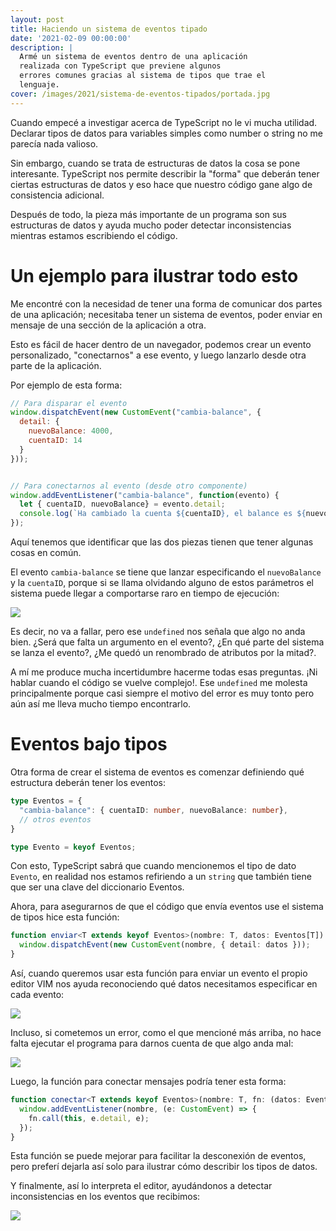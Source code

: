 ```yaml
---
layout: post
title: Haciendo un sistema de eventos tipado
date: '2021-02-09 00:00:00'
description: |
  Armé un sistema de eventos dentro de una aplicación
  realizada con TypeScript que previene algunos
  errores comunes gracias al sistema de tipos que trae el
  lenguaje.
cover: /images/2021/sistema-de-eventos-tipados/portada.jpg
---
```


Cuando empecé a investigar acerca de TypeScript no le vi
mucha utilidad. Declarar tipos de datos para
variables simples como number o string no me parecía nada
valioso.

Sin embargo, cuando se trata de estructuras de datos la cosa
se pone interesante. TypeScript nos permite describir la "forma"
que deberán tener ciertas estructuras de datos y eso hace
que nuestro código gane algo de consistencia adicional.

Después de todo, la pieza más importante de un programa son
sus estructuras de datos y ayuda mucho poder detectar inconsistencias
mientras estamos escribiendo el código.

# Un ejemplo para ilustrar todo esto

Me encontré con la necesidad de tener una forma de comunicar dos partes de una
aplicación; necesitaba tener un sistema de eventos, poder enviar
en mensaje de una sección de la aplicación a otra.

Esto es fácil de hacer dentro de un navegador, podemos crear un evento
personalizado, "conectarnos" a ese evento, y luego lanzarlo desde otra
parte de la aplicación.

Por ejemplo de esta forma:

```javascript
// Para disparar el evento
window.dispatchEvent(new CustomEvent("cambia-balance", { 
  detail: { 
    nuevoBalance: 4000, 
    cuentaID: 14
  }
})); 


// Para conectarnos al evento (desde otro componente)
window.addEventListener("cambia-balance", function(evento) {
  let { cuentaID, nuevoBalance} = evento.detail;
  console.log(`Ha cambiado la cuenta ${cuentaID}, el balance es ${nuevoBalance}`);
});
```

Aquí tenemos que identificar que las dos piezas tienen que tener algunas
cosas en común.

El evento `cambia-balance` se tiene que lanzar especificando el `nuevoBalance` y
la `cuentaID`, porque si se llama olvidando alguno de estos parámetros el sistema
puede llegar a comportarse raro en tiempo de ejecución:

![](/images/2021/sistema-de-eventos-tipados/bug.png)

Es decir, no va a fallar, pero ese `undefined` nos señala que algo no anda bien. ¿Será
que falta un argumento en el evento?, ¿En qué parte del sistema se lanza el evento?, ¿Me
quedó un renombrado de atributos por la mitad?.

A mí me produce mucha incertidumbre hacerme todas esas preguntas. ¡Ni hablar cuando
el código se vuelve complejo!. Ese `undefined` me molesta principalmente porque casi
siempre el motivo del error es muy tonto pero aún así me lleva mucho tiempo encontrarlo.

# Eventos bajo tipos

Otra forma de crear el sistema de eventos es comenzar definiendo
qué estructura deberán tener los eventos:

```typescript
type Eventos = {
  "cambia-balance": { cuentaID: number, nuevoBalance: number},
  // otros eventos
}

type Evento = keyof Eventos;
```

Con esto, TypeScript sabrá que cuando mencionemos el tipo
de dato `Evento`, en realidad nos estamos refiriendo a un `string`
que también tiene que ser una clave del diccionario Eventos.

Ahora, para asegurarnos de que el código que envía eventos
use el sistema de tipos hice esta función:

```typescript
function enviar<T extends keyof Eventos>(nombre: T, datos: Eventos[T]) {
  window.dispatchEvent(new CustomEvent(nombre, { detail: datos }));
}
```

Así, cuando queremos usar esta función para enviar un
evento el propio editor VIM nos ayuda reconociendo qué
datos necesitamos especificar en cada evento:

![](/images/2021/sistema-de-eventos-tipados/autocompletado.png)

Incluso, si cometemos un error, como el que mencioné más arriba, no hace falta
ejecutar el programa para darnos cuenta de que algo anda mal:

![](/images/2021/sistema-de-eventos-tipados/tip.png)

Luego, la función para conectar mensajes podría tener esta forma:

```typescript
function conectar<T extends keyof Eventos>(nombre: T, fn: (datos: Eventos[T], evento: CustomEvent) => void) {
  window.addEventListener(nombre, (e: CustomEvent) => {
    fn.call(this, e.detail, e);
  });
}
```

Esta función se puede mejorar para facilitar la desconexión de eventos, pero
preferí dejarla así solo para ilustrar cómo describir los tipos
de datos.

Y finalmente, así lo interpreta el editor, ayudándonos a detectar
inconsistencias en los eventos que recibimos:

![](/images/2021/sistema-de-eventos-tipados/conectar.png)
